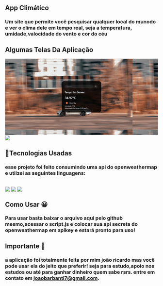 ## App Climático 

### Um site que permite você pesquisar qualquer local do munodo e ver o clima dele em tempo real, seja a temperatura, umidade,valocidade do vento e cor do céu

## Algumas Telas Da Aplicação
<img align="center" src="git.png">
<img align="center" src="img/git 2.png">


## 🚀Tecnologias Usadas

### esse projeto foi feito consumindo uma api do openweathermap e utilzei as seguintes linguagens:

<div style="display: inline_block"><br/>
<img align="center" src="https://img.shields.io/badge/HTML5-E34F26?style=for-the-badge&logo=html5&logoColor=white">
<img align="center" src="https://img.shields.io/badge/CSS3-1572B6?style=for-the-badge&logo=css3&logoColor=white">
<img align="center" src="https://img.shields.io/badge/JavaScript-323330?style=for-the-badge&logo=javascript&logoColor=F7DF1E">

</div>

## Como Usar 😀
### Para usar basta baixar o arquivo aqui pelo github mesmo,acessar o script.js e colocar sua api secreta do openweathermap em apikey e estará pronto para uso!

## Importante 💛

### a aplicação foi totalmente feita por mim joão ricardo mas você pode usar ela do jeito que preferir! seja para estudo,apoio nos estudos ou até para ganhar dinheiro quem sabe rsrs. entre em contato em joaobarbanti7@gmail.com.
